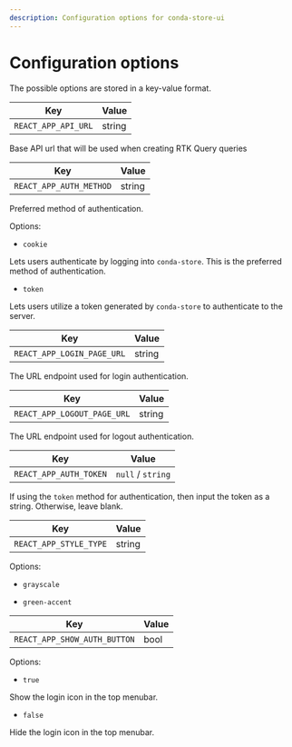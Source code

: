 ```yaml
---
description: Configuration options for conda-store-ui
---
```


# Configuration options

The possible options are stored in a key-value format.

| Key                | Value  |
|--------------------|--------|
|`REACT_APP_API_URL` | string |

Base API url that will be used when creating RTK Query queries

| Key                    | Value  |
|------------------------|--------|
|`REACT_APP_AUTH_METHOD` | string |

Preferred method of authentication.

Options:

* `cookie`

Lets users authenticate by logging into `conda-store`. This is the preferred method of authentication.

* `token`

Lets users utilize a token generated by `conda-store` to authenticate to the server.

| Key                       | Value  |
|---------------------------|--------|
|`REACT_APP_LOGIN_PAGE_URL` | string |

The URL endpoint used for login authentication.

| Key                        | Value  |
|----------------------------|--------|
|`REACT_APP_LOGOUT_PAGE_URL` | string |

The URL endpoint used for logout authentication.

| Key                    | Value              |
|------------------------|--------------------|
|`REACT_APP_AUTH_TOKEN`  | `null` / `string`  |

If using the `token` method for authentication, then input the token as a string.
Otherwise, leave blank.

| Key                       | Value  |
|---------------------------|--------|
|`REACT_APP_STYLE_TYPE`     | string |

Options:

* `grayscale`

* `green-accent`

| Key                        | Value  |
|----------------------------|--------|
|`REACT_APP_SHOW_AUTH_BUTTON`|  bool  |

Options:

* `true`

Show the login icon in the top menubar.

* `false`

Hide the login icon in the top menubar.
